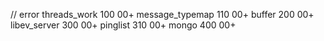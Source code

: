 // error
threads_work    100 00+
message_typemap 110 00+
buffer          200 00+
libev_server    300 00+
pinglist        310 00+
mongo           400 00+
